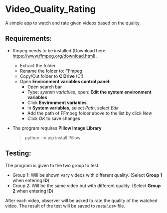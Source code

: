 # Video_Quality_Rating
A simple app to watch and rate given videos based on the quality.

## Requirements:

+ ffmpeg needs to be installed (Download here: https://www.ffmpeg.org/download.html).
  + Extract the folder.
  + Rename the folder to: FFmpeg
  + Copy/Cut folder to **C Drive** (C:\)
  + Open **Environment variables control panel**:
    + Open search bar
    + Type: *system variables*, open: **Edit the system environment variables**
    + Click **Environment variables**
    + In **System variables**, select *Path*, select *Edit*
    + Add the path of FFmpeg folder above to the list by click *New*
    + Click *OK* to save changes
    
+ The program requires **Pillow Image Library**
  > python -m pip install Pillow
  
## Testing:

The program is given to the two group to test. 
+ Group 1: Will be shown vary videos with different quality. (Select **Group 1** when entering **ID**)
+ Group 2: Will be the same video but with different quality. (Select **Group 2** when entering **ID**)

After each video, observer will be asked to rate the quality of the watched video. 
The result of the test will be saved to *result.csv* file.
